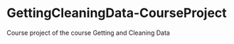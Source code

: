 GettingCleaningData-CourseProject
=================================

Course project of the course Getting and Cleaning Data 
